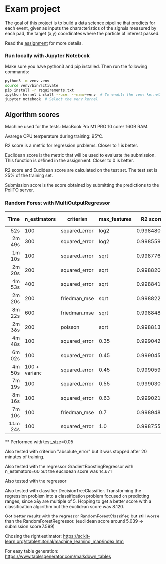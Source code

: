 # Exam project

The goal of this project is to build a data science pipeline that predicts for each event, given as inputs the characteristics of the signals measured by each pad, the target (x,y) coordinates where the particle of interest passed.

Read the [assignment](Assignment_Winter_2024.pdf) for more details.

### Run locally with Jupyter Notebook
Make sure you have python3 and pip installed. Then run the following commands:

```bash
python3 -m venv venv
source venv/bin/activate
pip install -r requirements.txt
ipython kernel install --user --name=venv  # To enable the venv kernel on jupyter
jupyter notebook  # Select the venv kernel
```


## Algorithm scores

Machine used for the tests: MacBook Pro M1 PRO 10 cores 16GB RAM.

Avarege CPU temperature during training: 95°C.

R2 score is a metric for regression problems. Closer to 1 is better.

Euclidean score is the metric that will be used to evaluate the submission. 
This function is defined in the assignment. Closer to 0 is better.

R2 score and Euclidean score are calculated on the test set. The test set is 25% of the training set.

Submission score is the score obtained by submitting the predictions to the PoliTO server.

### Random Forest with MultiOutputRegressor
|    Time | n_estimators | criterion     | max_features | R2 score   | Euclidean score | Submission score |
|--------:|--------------|---------------|--------------|------------|-----------------|------------------|
| 52s     | 100          | squared_error | log2         | 0.99848024 | 5.369           | 5.577            |
| 2m 49s  | 300          | squared_error | log2         | 0.99855958 | 5.220           | 5.730            |
| 1m 10s  | 100          | squared_error | sqrt         | 0.99877615 | 4.842 [4.703]** | 5.243 [5.157]**  |
| 2m 20s  | 200          | squared_error | sqrt         | 0.99882048 | 4.753           | 5.153            |
| 4m 53s  | 400          | squared_error | sqrt         | 0.99884119 | 4.708           | 5.104            |
| 2m 20s  | 200          | friedman_mse  | sqrt         | 0.99882251 | 4.746           | skip             |
| 8m 22s  | 600          | friedman_mse  | sqrt         | 0.99884875 | 4.690           | 5.089            |
| 2m 38s  | 200          | poisson       | sqrt         | 0.99881351 | 4.759           | skip             |
| 4m 48s  | 100          | squared_error | 0.35         | 0.99904227 | 4.255**         | skip             |
| 6m 02s  | 100          | squared_error | 0.45         | 0.99904534 | 4.251**         | 4.851**          |
| 4m 50s  | 100 + varianc| squared_error | 0.45         | 0.99905931 | **4.222****     | **4.810****      |
| 7m 19s  | 100          | squared_error | 0.55         | 0.99903096 | 4.271**         | 4.879**          |
| 8m 16s  | 100          | squared_error | 0.63         | 0.99902100 | 4.286**         | skip             |
| 7m 10s  | 100          | friedman_mse  | 0.7          | 0.99894805 | 4.425           | 5.009            |
| 11m 24s | 100          | squared_error | 1.0          | 0.99875576 | 4.689           | 5.361            |

** Performed with test_size=0.05

Also tested with criterion "absolute_error" but it was stopped after 20 minutes of training.

Also tested with the regressor GradientBoostingRegressor with n_estimators=60 but the euclidean score was 14.671

Also tested with the regressor 

Also tested with classifier DecisionTreeClassifier.
Transforming the regression problem into a classification problem focused on predicting ranges, since x&y are multiple of 5. 
Hopping to get a better score with a classification algorithm but the euclidean score was 8.120.

Got better results with the regressor RandomForestClassifier, but still worse than the RandomForestRegressor. (euclidean score around 5.039 -> submission score 7.599)

Chosing the right estimator: https://scikit-learn.org/stable/tutorial/machine_learning_map/index.html

For easy table generation:
https://www.tablesgenerator.com/markdown_tables
